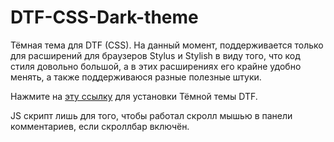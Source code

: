 # DTF-CSS-Dark-theme

Тёмная тема для DTF (CSS).
На данный момент, поддерживается только для расширений для браузеров Stylus и Stylish в виду того, что код стиля довольно большой, а в этих расширениях его крайне удобно менять, а также поддерживаюся разные полезные штуки.

Нажмите на [эту ссылку](https://github.com/TentacleTenticals/DTF-CSS-Dark-theme/raw/main/Dark%20theme.user.css) для установки Тёмной темы DTF.

JS скрипт лишь для того, чтобы работал скролл мышью в панели комментариев, если скроллбар включён.

